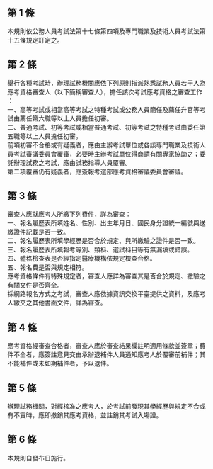 第 1 條
-------
本規則依公務人員考試法第十七條第四項及專門職業及技術人員考試法第  
十五條規定訂定之。

第 2 條
-------
舉行各種考試時，辦理試務機關應依下列原則指派熟悉試務人員若干人為  
應考資格審查人（以下簡稱審查人），擔任該次考試應考資格之審查工作  
：  
一、高等考試或相當高等考試之特種考試或公務人員簡任及薦任升官等考  
    試由薦任第六職等以上人員擔任初審。  
二、普通考試、初等考試或相當普通考試、初等考試之特種考試由委任第  
    五職等以上人員擔任初審。  
前項初審不合格或有疑義者，應由主辦考試單位或各該專門職業及技術人  
員考試審議委員會覆審，必要時主辦考試單位得商請有關專家協助之；委  
託辦理試務之考試，應由試務指導人員覆審。  
第二項覆審仍有疑義者，應簽報考選部應考資格審議委員會審議。

第 3 條
-------
審查人應就應考人所繳下列費件，詳為審查：  
一、報名履歷表所填姓名、性別、出生年月日、國民身分證統一編號與送  
    繳證件記載是否一致。  
二、報名履歷表所填學經歷是否合於規定、與所繳驗之證件是否一致。  
三、報名履歷表所填報考等別、類科、選試科目等有無漏填或錯誤。  
四、體格檢查表是否經指定醫療機構依規定檢查合格。  
五、報名費是否與規定相符。  
應考資格條件有特殊規定者，審查人應詳為審查其是否合於規定、繳驗之  
有關文件是否齊全。  
採網路報名方式之考試，審查人應依據資訊交換平臺提供之資料，及應考  
人繳交之其他書面文件，詳為審查。

第 4 條
-------
應考資格經審查合格者，審查人應於審查結果欄註明適用條款並簽章；費  
件不全者，應簽註意見交由承辦退補件人員通知應考人於覆審前補件；其  
不能補件或未如期補件者，予以退件。

第 5 條
-------
辦理試務機關，對經核准之應考人，於考試前發現其學經歷與規定不合或  
有不實時，應即撤銷其應考資格，並註銷其考試入場證。

第 6 條
-------
本規則自發布日施行。

